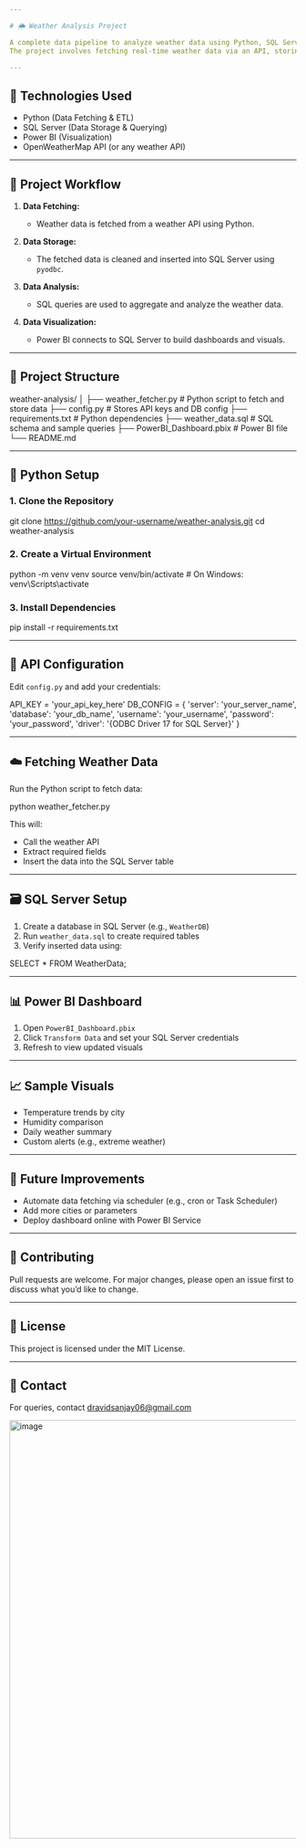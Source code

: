 ```yaml
---

# 🌦️ Weather Analysis Project

A complete data pipeline to analyze weather data using Python, SQL Server, and Power BI.  
The project involves fetching real-time weather data via an API, storing it in a SQL Server database, and visualizing it with Power BI.

---
```


## 📌 Technologies Used

- Python (Data Fetching & ETL)
- SQL Server (Data Storage & Querying)
- Power BI (Visualization)
- OpenWeatherMap API (or any weather API)

---

## 🔄 Project Workflow

1. **Data Fetching:**  
   - Weather data is fetched from a weather API using Python.

2. **Data Storage:**  
   - The fetched data is cleaned and inserted into SQL Server using `pyodbc`.

3. **Data Analysis:**  
   - SQL queries are used to aggregate and analyze the weather data.

4. **Data Visualization:**  
   - Power BI connects to SQL Server to build dashboards and visuals.

---

## 📂 Project Structure



weather-analysis/
│
├── weather\_fetcher.py         # Python script to fetch and store data
├── config.py                  # Stores API keys and DB config
├── requirements.txt           # Python dependencies
├── weather\_data.sql           # SQL schema and sample queries
├── PowerBI\_Dashboard.pbix     # Power BI file
└── README.md

---

## 🐍 Python Setup

### 1. Clone the Repository

git clone https://github.com/your-username/weather-analysis.git
cd weather-analysis

### 2. Create a Virtual Environment

python -m venv venv
source venv/bin/activate  # On Windows: venv\Scripts\activate

### 3. Install Dependencies

pip install -r requirements.txt


---

## 🔑 API Configuration

Edit `config.py` and add your credentials:

API_KEY = 'your_api_key_here'
DB_CONFIG = {
    'server': 'your_server_name',
    'database': 'your_db_name',
    'username': 'your_username',
    'password': 'your_password',
    'driver': '{ODBC Driver 17 for SQL Server}'
}

---

## ☁️ Fetching Weather Data

Run the Python script to fetch data:

python weather_fetcher.py

This will:

* Call the weather API
* Extract required fields
* Insert the data into the SQL Server table

---

## 🗃️ SQL Server Setup

1. Create a database in SQL Server (e.g., `WeatherDB`)
2. Run `weather_data.sql` to create required tables
3. Verify inserted data using:

SELECT * FROM WeatherData;

---

## 📊 Power BI Dashboard

1. Open `PowerBI_Dashboard.pbix`
2. Click `Transform Data` and set your SQL Server credentials
3. Refresh to view updated visuals

---

## 📈 Sample Visuals

* Temperature trends by city
* Humidity comparison
* Daily weather summary
* Custom alerts (e.g., extreme weather)

---

## 🚀 Future Improvements

* Automate data fetching via scheduler (e.g., cron or Task Scheduler)
* Add more cities or parameters
* Deploy dashboard online with Power BI Service

---

## 🤝 Contributing

Pull requests are welcome. For major changes, please open an issue first to discuss what you’d like to change.

---

## 📜 License

This project is licensed under the MIT License.

---

## 📧 Contact

For queries, contact [dravidsanjay06@gmail.com](mailto:[dravidsanjay06@gmail.com)

<img width="1739" height="733" alt="image" src="https://github.com/user-attachments/assets/e7ead15d-0411-4753-81a5-9e0da8969a1e" />
